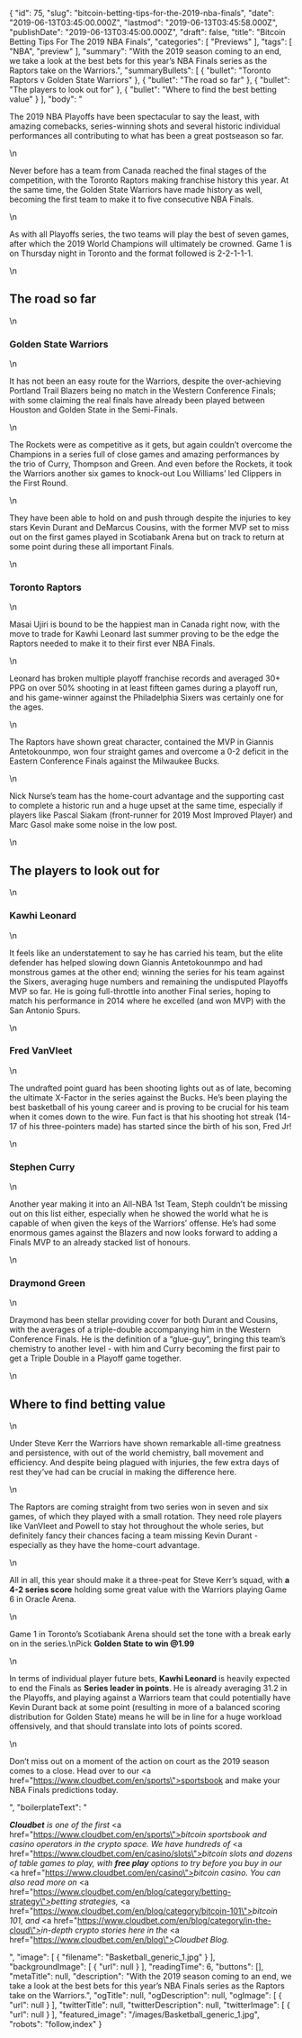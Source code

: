 {
    "id": 75,
    "slug": "bitcoin-betting-tips-for-the-2019-nba-finals",
    "date": "2019-06-13T03:45:00.000Z",
    "lastmod": "2019-06-13T03:45:58.000Z",
    "publishDate": "2019-06-13T03:45:00.000Z",
    "draft": false,
    "title": "Bitcoin Betting Tips For The 2019 NBA Finals",
    "categories": [
        "Previews"
    ],
    "tags": [
        "NBA",
        "preview"
    ],
    "summary": "With the 2019 season coming to an end, we take a look at the best bets for this year’s NBA Finals series as the Raptors take on the Warriors.",
    "summaryBullets": [
        {
            "bullet": "Toronto Raptors v Golden State Warriors"
        },
        {
            "bullet": "The road so far"
        },
        {
            "bullet": "The players to look out for"
        },
        {
            "bullet": "Where to find the best betting value"
        }
    ],
    "body": "<p>The 2019 NBA Playoffs have been spectacular to say the least, with amazing comebacks, series-winning shots and several historic individual performances all contributing to what has been a great postseason so far.</p>\n<p>Never before has a team from Canada reached the final stages of the competition, with the Toronto Raptors making franchise history this year. At the same time, the Golden State Warriors have made history as well, becoming the first team to make it to five consecutive NBA Finals.</p>\n<p>As with all Playoffs series, the two teams will play the best of seven games, after which the 2019 World Champions will ultimately be crowned. Game 1 is on Thursday night in Toronto and the format followed is 2-2-1-1-1.</p>\n<h2>The road so far</h2>\n<h3>Golden State Warriors</h3>\n<p>It has not been an easy route for the Warriors, despite the over-achieving Portland Trail Blazers being no match in the Western Conference Finals; with some claiming the real finals have already been played between Houston and Golden State in the Semi-Finals. </p>\n<p>The Rockets were as competitive as it gets, but again couldn’t overcome the Champions in a series full of close games and amazing performances by the trio of Curry, Thompson and Green. And even before the Rockets, it took the Warriors another six games to knock-out Lou Williams’ led Clippers in the First Round. </p>\n<p>They have been able to hold on and push through despite the injuries to key stars Kevin Durant and DeMarcus Cousins, with the former MVP set to miss out on the first games played in Scotiabank Arena but on track to return at some point during these all important Finals.</p>\n<h3>Toronto Raptors</h3>\n<p>Masai Ujiri is bound to be the happiest man in Canada right now, with the move to trade for Kawhi Leonard last summer proving to be the edge the Raptors needed to make it to their first ever NBA Finals. </p>\n<p>Leonard has broken multiple playoff franchise records and averaged 30+ PPG on over 50% shooting in at least fifteen games during a playoff run, and his game-winner against the Philadelphia Sixers was certainly one for the ages. </p>\n<p>The Raptors have shown great character, contained the MVP in Giannis Antetokounmpo, won four straight games and overcome a 0-2 deficit in the Eastern Conference Finals against the Milwaukee Bucks. </p>\n<p>Nick Nurse’s team has the home-court advantage and the supporting cast to complete a historic run and a huge upset at the same time, especially if players like Pascal Siakam (front-runner for 2019 Most Improved Player) and Marc Gasol make some noise in the low post.</p>\n<h2>The players to look out for</h2>\n<h3>Kawhi Leonard</h3>\n<p>It feels like an understatement to say he has carried his team, but the elite defender has helped slowing down Giannis Antetokounmpo and had monstrous games at the other end; winning the series for his team against the Sixers, averaging huge numbers and remaining the undisputed Playoffs MVP so far. He is going full-throttle into another Final series, hoping to match his performance in 2014 where he excelled (and won MVP) with the San Antonio Spurs.</p>\n<h3>Fred VanVleet</h3>\n<p>The undrafted point guard has been shooting lights out as of late, becoming the ultimate X-Factor in the series against the Bucks. He’s been playing the best basketball of his young career and is proving to be crucial for his team when it comes down to the wire. Fun fact is that his shooting hot streak (14-17 of his three-pointers made) has started since the birth of his son, Fred Jr!</p>\n<h3>Stephen Curry</h3>\n<p>Another year making it into an All-NBA 1st Team, Steph couldn’t be missing out on this list either, especially when he showed the world what he is capable of when given the keys of the Warriors’ offense. He’s had some enormous games against the Blazers and now looks forward to adding a Finals MVP to an already stacked list of honours.</p>\n<h3>Draymond Green</h3>\n<p>Draymond has been stellar providing cover for both Durant and Cousins, with the averages of a triple-double accompanying him in the Western Conference Finals. He is the definition of a “glue-guy”, bringing this team’s chemistry to another level - with him and Curry becoming the first pair to get a Triple Double in a Playoff game together. </p>\n<h2>Where to find betting value</h2>\n<p>Under Steve Kerr the Warriors have shown remarkable all-time greatness and persistence, with out of the world chemistry, ball movement and efficiency. And despite being plagued with injuries, the few extra days of rest they’ve had can be crucial in making the difference here. </p>\n<p>The Raptors are coming straight from two series won in seven and six games, of which they played with a small rotation. They need role players like VanVleet and Powell to stay hot throughout the whole series, but definitely fancy their chances facing a team missing Kevin Durant - especially as they have the home-court advantage. </p>\n<p>All in all, this year should make it a three-peat for Steve Kerr’s squad, with <strong>a 4-2 series score</strong> holding some great value with the Warriors playing Game 6 in Oracle Arena. </p>\n<p>Game 1 in Toronto’s Scotiabank Arena should set the tone with a break early on in the series.\nPick <strong>Golden State to win</strong><strong> @1.99</strong></p>\n<p>In terms of individual player future bets, <strong>Kawhi Leonard</strong> is heavily expected to end the Finals as <strong>Series leader in points</strong>. He is already averaging 31.2 in the Playoffs, and playing against a Warriors team that could potentially have Kevin Durant back at some point (resulting in more of a balanced scoring distribution for Golden State) means he will be in line for a huge workload offensively, and that should translate into lots of points scored.</p>\n<p>Don’t miss out on a moment of the action on court as the 2019 season comes to a close. Head over to our <a href=\"https://www.cloudbet.com/en/sports\">sportsbook</a> and make your NBA Finals predictions today. </p>",
    "boilerplateText": "<p><strong><em>Cloudbet</em></strong><em> is one of the first </em><a href=\"https://www.cloudbet.com/en/sports\"><em>bitcoin sportsbook</em></a><em> and casino operators in the crypto space. We have hundreds of </em><a href=\"https://www.cloudbet.com/en/casino/slots\"><em>bitcoin slots</em></a><em> and dozens of table games to play, with </em><strong><em>free play</em></strong><em> options to try before you buy in our </em><a href=\"https://www.cloudbet.com/en/casino\"><em>bitcoin casino</em></a><em>. You can also read more on </em><a href=\"https://www.cloudbet.com/en/blog/category/betting-strategy\"><em>betting strategies</em></a><em>, </em><a href=\"https://www.cloudbet.com/en/blog/category/bitcoin-101\"><em>bitcoin 101</em></a><em>, and </em><a href=\"https://www.cloudbet.com/en/blog/category/in-the-cloud\"><em>in-depth crypto stories</em></a><em> here in the </em><a href=\"https://www.cloudbet.com/en/blog\"><em>Cloudbet Blog</em></a><em>.</em><br /></p>",
    "image": [
        {
            "filename": "Basketball_generic_1.jpg"
        }
    ],
    "backgroundImage": [
        {
            "url": null
        }
    ],
    "readingTime": 6,
    "buttons": [],
    "metaTitle": null,
    "description": "With the 2019 season coming to an end, we take a look at the best bets for this year’s NBA Finals series as the Raptors take on the Warriors.",
    "ogTitle": null,
    "ogDescription": null,
    "ogImage": [
        {
            "url": null
        }
    ],
    "twitterTitle": null,
    "twitterDescription": null,
    "twitterImage": [
        {
            "url": null
        }
    ],
    "featured_image": "/images/Basketball_generic_1.jpg",
    "robots": "follow,index"
}
